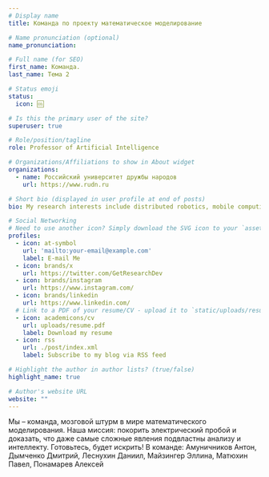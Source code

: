 ```yaml
---
# Display name
title: Команда по проекту математическое моделирование

# Name pronunciation (optional)
name_pronunciation: 

# Full name (for SEO)
first_name: Команда.
last_name: Тема 2

# Status emoji
status:
  icon: 🆒

# Is this the primary user of the site?
superuser: true

# Role/position/tagline
role: Professor of Artificial Intelligence

# Organizations/Affiliations to show in About widget
organizations:
  - name: Российский университет дружбы народов
    url: https://www.rudn.ru

# Short bio (displayed in user profile at end of posts)
bio: My research interests include distributed robotics, mobile computing and programmable matter.

# Social Networking
# Need to use another icon? Simply download the SVG icon to your `assets/media/icons/` folder.
profiles:
  - icon: at-symbol
    url: 'mailto:your-email@example.com'
    label: E-mail Me
  - icon: brands/x
    url: https://twitter.com/GetResearchDev
  - icon: brands/instagram
    url: https://www.instagram.com/
  - icon: brands/linkedin
    url: https://www.linkedin.com/
  # Link to a PDF of your resume/CV - upload it to `static/uploads/resume.pdf`
  - icon: academicons/cv
    url: uploads/resume.pdf
    label: Download my resume
  - icon: rss
    url: ./post/index.xml
    label: Subscribe to my blog via RSS feed

# Highlight the author in author lists? (true/false)
highlight_name: true

# Author's website URL
website: ""
---
```


Мы – команда, мозговой штурм в мире математического моделирования. Наша миссия: покорить электрический пробой и доказать, что даже самые сложные явления подвластны анализу и интеллекту. Готовьтесь, будет искрить!
В команде: Амуничников Антон, Дымченко Дмитрий, Леснухин Даниил, Майзингер Эллина, Матюхин Павел, Понамарев Алексей
